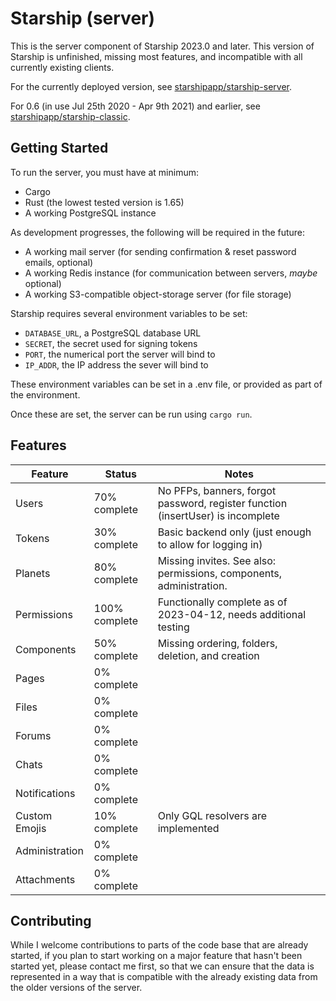 # Starship (server)
This is the server component of Starship 2023.0 and later. This version of Starship is unfinished, missing most features, and incompatible with all currently existing clients.

For the currently deployed version, see [starshipapp/starship-server](https://github.com/starshipapp/starship-server).

For 0.6 (in use Jul 25th 2020 - Apr 9th 2021) and earlier, see [starshipapp/starship-classic](https://github.com/starshipapp/starship-classic).

## Getting Started
To run the server, you must have at minimum:
- Cargo
- Rust (the lowest tested version is 1.65)
- A working PostgreSQL instance

As development progresses, the following will be required in the future:
- A working mail server (for sending confirmation & reset password emails, optional)
- A working Redis instance (for communication between servers, *maybe* optional)
- A working S3-compatible object-storage server (for file storage)

Starship requires several environment variables to be set:
- `DATABASE_URL`, a PostgreSQL database URL
- `SECRET`, the secret used for signing tokens
- `PORT`, the numerical port the server will bind to
- `IP_ADDR`, the IP address the sever will bind to

These environment variables can be set in a .env file, or provided as part of the environment.

Once these are set, the server can be run using `cargo run`.

## Features
| Feature        | Status        | Notes                                                                           |
|----------------|---------------|---------------------------------------------------------------------------------|
| Users          | 70% complete  | No PFPs, banners, forgot password, register function (insertUser) is incomplete |
| Tokens         | 30% complete  | Basic backend only (just enough to allow for logging in)                        |
| Planets        | 80% complete  | Missing invites. See also: permissions, components, administration.             |
| Permissions    | 100% complete | Functionally complete as of 2023-04-12, needs additional testing                |
| Components     | 50% complete  | Missing ordering, folders, deletion, and creation                               |
| Pages          | 0% complete   |                                                                                 |
| Files          | 0% complete   |                                                                                 |
| Forums         | 0% complete   |                                                                                 |
| Chats          | 0% complete   |                                                                                 |
| Notifications  | 0% complete   |                                                                                 |
| Custom Emojis  | 10% complete  | Only GQL resolvers are implemented                                              |
| Administration | 0% complete   |                                                                                 |
| Attachments    | 0% complete   |                                                                                 |

## Contributing
While I welcome contributions to parts of the code base that are already started, if you plan to start working on a major feature that hasn't been started yet, please contact me first, so that we can ensure that the data is represented in a way that is compatible with the already existing data from the older versions of the server.
